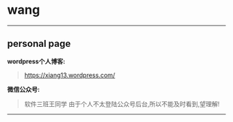 # wang

***
## personal page
**wordpress个人博客:**
> https://xiang13.wordpress.com/ 

**微信公众号:**
> 软件三班王同学
由于个人不太登陆公众号后台,所以不能及时看到,望理解!
***
